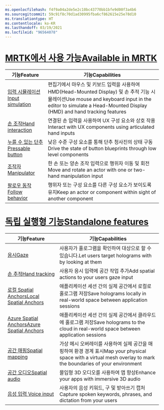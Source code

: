 ```yaml
---
ms.openlocfilehash: f4f9a04a2de5e2c10bc43770bb1bfe9d00f3a4b6
ms.sourcegitcommit: 59c91f8c70d1ad30995fba6cf862615e25e78d10
ms.translationtype: HT
ms.contentlocale: ko-KR
ms.lasthandoff: 03/19/2021
ms.locfileid: "96564078"
---
```

# <a name="available-in-mrtk"></a>[<span data-ttu-id="6313f-101">MRTK에서 사용 가능</span><span class="sxs-lookup"><span data-stu-id="6313f-101">Available in MRTK</span></span>](#tab/mrtk)

|  <span data-ttu-id="6313f-102">기능</span><span class="sxs-lookup"><span data-stu-id="6313f-102">Feature</span></span>  |  <span data-ttu-id="6313f-103">기능</span><span class="sxs-lookup"><span data-stu-id="6313f-103">Capabilities</span></span>  |
| --- | --- |
| [<span data-ttu-id="6313f-104">입력 시뮬레이션</span><span class="sxs-lookup"><span data-stu-id="6313f-104">Input simulation</span></span>](https://microsoft.github.io/MixedReality-UXTools-Unreal/Docs/InputSimulation.html) | <span data-ttu-id="6313f-105">편집기에서 마우스 및 키보드 입력을 사용하여 HMD(Head-Mounted Display) 및 손 추적 기능 시뮬레이션</span><span class="sxs-lookup"><span data-stu-id="6313f-105">Use mouse and keyboard input in the editor to simulate a Head-Mounted Display (HMD) and hand tracking features</span></span> |
| [<span data-ttu-id="6313f-106">손 조작</span><span class="sxs-lookup"><span data-stu-id="6313f-106">Hand interaction</span></span>](https://microsoft.github.io/MixedReality-UXTools-Unreal/Docs/HandInteraction.html) | <span data-ttu-id="6313f-107">연결된 손 입력을 사용하여 UX 구성 요소와 상호 작용</span><span class="sxs-lookup"><span data-stu-id="6313f-107">Interact with UX components using articulated hand inputs</span></span> |
| [<span data-ttu-id="6313f-108">누를 수 있는 단추</span><span class="sxs-lookup"><span data-stu-id="6313f-108">Pressable button</span></span>](https://microsoft.github.io/MixedReality-UXTools-Unreal/Docs/PressableButton.html) | <span data-ttu-id="6313f-109">낮은 수준 구성 요소를 통해 단추 청사진의 상태 구동</span><span class="sxs-lookup"><span data-stu-id="6313f-109">Drive the state of button blueprints through low level components</span></span> |
| [<span data-ttu-id="6313f-110">조작자</span><span class="sxs-lookup"><span data-stu-id="6313f-110">Manipulator</span></span>](https://microsoft.github.io/MixedReality-UXTools-Unreal/Docs/Manipulator.html) | <span data-ttu-id="6313f-111">한 손 또는 양손 조작 입력으로 행위자 이동 및 회전</span><span class="sxs-lookup"><span data-stu-id="6313f-111">Move and rotate an actor with one or two-hand manipulation input</span></span> |
| [<span data-ttu-id="6313f-112">팔로우 동작</span><span class="sxs-lookup"><span data-stu-id="6313f-112">Follow behavior</span></span>](https://microsoft.github.io/MixedReality-UXTools-Unreal/Docs/FollowComponent.html) | <span data-ttu-id="6313f-113">행위자 또는 구성 요소를 다른 구성 요소가 보이도록 유지</span><span class="sxs-lookup"><span data-stu-id="6313f-113">Keep an actor or component within sight of another component</span></span> |

# <a name="standalone-features"></a>[<span data-ttu-id="6313f-114">독립 실행형 기능</span><span class="sxs-lookup"><span data-stu-id="6313f-114">Standalone features</span></span>](#tab/standalone)

|  <span data-ttu-id="6313f-115">기능</span><span class="sxs-lookup"><span data-stu-id="6313f-115">Feature</span></span>  |  <span data-ttu-id="6313f-116">기능</span><span class="sxs-lookup"><span data-stu-id="6313f-116">Capabilities</span></span>  |
| --- | --- |
| [<span data-ttu-id="6313f-117">응시</span><span class="sxs-lookup"><span data-stu-id="6313f-117">Gaze</span></span>](../unreal/unreal-gaze-input.md) | <span data-ttu-id="6313f-118">사용자가 홀로그램을 확인하여 대상으로 할 수 있습니다.</span><span class="sxs-lookup"><span data-stu-id="6313f-118">Let users target holograms with by looking at them</span></span> |
| [<span data-ttu-id="6313f-119">손 추적</span><span class="sxs-lookup"><span data-stu-id="6313f-119">Hand tracking</span></span>](../unreal/unreal-hand-tracking.md) | <span data-ttu-id="6313f-120">사용자 응시 입력에 공간 작업 추가</span><span class="sxs-lookup"><span data-stu-id="6313f-120">Add spatial actions to your users gaze input</span></span> |
| [<span data-ttu-id="6313f-121">로컬 Spatial Anchors</span><span class="sxs-lookup"><span data-stu-id="6313f-121">Local Spatial Anchors</span></span>](../unreal/unreal-spatial-anchors.md) | <span data-ttu-id="6313f-122">애플리케이션 세션 간의 실제 공간에서 로컬로 홀로그램 저장</span><span class="sxs-lookup"><span data-stu-id="6313f-122">Save holograms locally in real-world space between application sessions</span></span> |
| [<span data-ttu-id="6313f-123">Azure Spatial Anchors</span><span class="sxs-lookup"><span data-stu-id="6313f-123">Azure Spatial Anchors</span></span>](../unreal/unreal-azure-spatial-anchors.md) | <span data-ttu-id="6313f-124">애플리케이션 세션 간의 실제 공간에서 클라우드에 홀로그램 저장</span><span class="sxs-lookup"><span data-stu-id="6313f-124">Save holograms to the cloud in real-world space between application sessions</span></span> |
| [<span data-ttu-id="6313f-125">공간 매핑</span><span class="sxs-lookup"><span data-stu-id="6313f-125">Spatial mapping</span></span>](../unreal/unreal-spatial-mapping.md) | <span data-ttu-id="6313f-126">가상 메시 오버레이를 사용하여 실제 공간을 매핑하여 환경 경계 표시</span><span class="sxs-lookup"><span data-stu-id="6313f-126">Map your physical space with a virtual mesh overlay to mark the boundaries of your environment</span></span> |
| [<span data-ttu-id="6313f-127">공간 오디오</span><span class="sxs-lookup"><span data-stu-id="6313f-127">Spatial audio</span></span>](../unreal/unreal-spatial-audio.md) | <span data-ttu-id="6313f-128">몰입형 3D 오디오를 사용하여 앱 향상</span><span class="sxs-lookup"><span data-stu-id="6313f-128">Enhance your apps with immersive 3D audio</span></span> |
| [<span data-ttu-id="6313f-129">음성 입력 </span><span class="sxs-lookup"><span data-stu-id="6313f-129">Voice input</span></span>](../unreal/unreal-voice-input.md) | <span data-ttu-id="6313f-130">사용자의 음성 키워드, 구 및 받아쓰기 캡처</span><span class="sxs-lookup"><span data-stu-id="6313f-130">Capture spoken keywords, phrases, and dictation from your users</span></span>|

